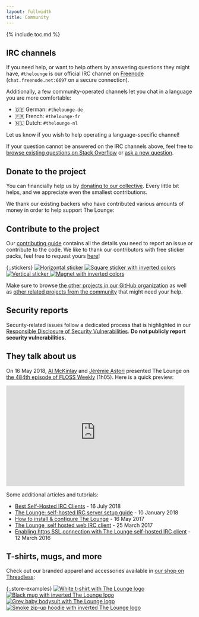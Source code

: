 ```yaml
---
layout: fullwidth
title: Community
---
```


{% include toc.md %}

## IRC channels

If you need help, or want to help others by answering questions they might have, `#thelounge` is our official IRC channel on [Freenode](https://freenode.net/) (`chat.freenode.net:6697` on a secure connection).

Additionally, a few community-operated channels let you chat in a language you are more comfortable:

- 🇩🇪 German: `#thelounge-de`
- 🇫🇷 French: `#thelounge-fr`
- 🇳🇱 Dutch: `#thelounge-nl`

Let us know if you wish to help operating a language-specific channel!

If your question cannot be answered on the IRC channels above, feel free to [browse existing questions on Stack Overflow](https://stackoverflow.com/questions/tagged/thelounge) or [ask a new question](  https://stackoverflow.com/questions/ask?tags=thelounge).

## Donate to the project

You can financially help us by [donating to our collective](https://opencollective.com/thelounge). Every little bit helps, and we appreciate even the smallest contributions.

We thank our existing backers who have contributed various amounts of money in order to help support The Lounge:

<object class="center-block" type="image/svg+xml" data="https://opencollective.com/thelounge/backers.svg?avatarHeight=50"></object>

## Contribute to the project

Our [contributing guide](https://github.com/thelounge/thelounge/blob/master/.github/CONTRIBUTING.md) contains all the details you need to report an issue or contribute to the code. We like to thank our contributors with free sticker packs, feel free to request yours [here](https://docs.google.com/forms/d/e/1FAIpQLSfv2K0o59Z5y09-ejZlVO8nPerylA8BXZ2tfpV6OJi8wCg2Vw/viewform)!

{:.stickers}
[
  ![Horizontal sticker](/img/stickers/sticker-horizontal.png)
  ![Square sticker with inverted colors](/img/stickers/sticker-square.png)
  ![Vertical sticker](/img/stickers/sticker-vertical.png)
  ![Magnet with inverted colors](/img/stickers/magnet.png)
](https://docs.google.com/forms/d/e/1FAIpQLSfv2K0o59Z5y09-ejZlVO8nPerylA8BXZ2tfpV6OJi8wCg2Vw/viewform)

Make sure to browse [the other projects in our GitHub organization](https://github.com/thelounge) as well as [other related projects from the community](https://github.com/topics/thelounge) that might need your help.

## Security reports

Security-related issues follow a dedicated process that is highlighted in our [Responsible Disclosure of Security Vulnerabilities](https://github.com/thelounge/thelounge/blob/master/SECURITY.md). **Do not publicly report security vulnerabilities.**

## They talk about us

On 16 May 2018, [Al McKinlay](https://alistair.mckinlay.me/) and [Jérémie Astori](https://jeremie.astori.fr) presented The Lounge on [the 484th episode of FLOSS Weekly](https://twit.tv/shows/floss-weekly/episodes/484) (1h05). Here is a quick preview:

<iframe class="center-block" width="480" height="270" src="https://www.youtube-nocookie.com/embed/6IF5-IsNCFw?rel=0&amp;showinfo=0" frameborder="0" allow="autoplay; encrypted-media" allowfullscreen></iframe>

Some additional articles and tutorials:

- [Best Self-Hosted IRC Clients](https://linuxhint.com/best-self-hosted-irc-clients/) - 16 July 2018
- [The Lounge: self-hosted IRC server setup guide](https://computableverse.com/blog/thelounge-self-hosted-irc-server-setup-guide) - 10 January 2018
- [How to install & configure The Lounge](https://techknight.eu/2017/05/16/install-configure-lounge/) - 16 May 2017
- [The Lounge, self hosted web IRC client](https://freedif.org/the-lounge-self-hosted-web-irc-client) - 25 March 2017
- [Enabling https SSL connection with The Lounge self-hosted IRC client](https://nertant.com/2016/03/12/enabling-https-ssl-connection-with-the-lounge-self-hosted-irc-client/) - 12 March 2016

## T-shirts, mugs, and more

Check out our branded apparel and accessories available in [our shop on Threadless](https://thelounge.threadless.com/):

{:.store-examples}
[![White t-shirt with The Lounge logo](/img/store/tshirt-white.jpg)](https://thelounge.threadless.com/designs/logo-bright/mens/t-shirt/triblend?color=heather_white)
[![Black mug with inverted The Lounge logo](/img/store/mug-black.jpg)](https://thelounge.threadless.com/designs/logo-dark/accessories/mug/standard?color=black&size=11oz)
[![Grey baby bodysuit with The Lounge logo](/img/store/bodysuit-grey.jpg)](https://thelounge.threadless.com/designs/logo-bright/kids/baby-longsleeve-bodysuit?color=heather_grey)
[![Smoke zip-up hoodie with inverted The Lounge logo](/img/store/hoodie-smoke.jpg)](https://thelounge.threadless.com/designs/logo-dark/mens/zip-up-hoody/french-terry?color=smoke)
